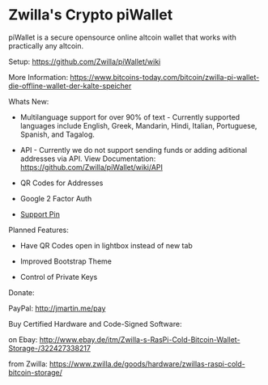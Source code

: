 Zwilla's Crypto piWallet
========================

piWallet is a secure opensource online altcoin wallet that works with practically any altcoin.

Setup: https://github.com/Zwilla/piWallet/wiki

More Information: https://www.bitcoins-today.com/bitcoin/zwilla-pi-wallet-die-offline-wallet-der-kalte-speicher

Whats New:
- Multilanguage support for over 90% of text - Currently supported languages include English, Greek, Mandarin, Hindi, Italian, Portuguese, Spanish, and Tagalog.

- API - Currently we do not support sending funds or adding aditional addresses via API. View Documentation: https://github.com/Zwilla/piWallet/wiki/API

- QR Codes for Addresses

- Google 2 Factor Auth

- [Support Pin](https://github.com/Zwilla/piWallet/wiki/Support-Pin)


Planned Features:
- Have QR Codes open in lightbox instead of new tab

- Improved Bootstrap Theme 

- Control of Private Keys

Donate:

PayPal: http://jmartin.me/pay

Buy Certified Hardware and Code-Signed Software:

on Ebay:  http://www.ebay.de/itm/Zwilla-s-RasPi-Cold-Bitcoin-Wallet-Storage-/322427338217

from Zwilla: https://www.zwilla.de/goods/hardware/zwillas-raspi-cold-bitcoin-storage/
